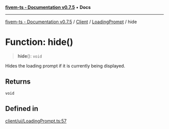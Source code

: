 [**fivem-ts - Documentation v0.7.5**](../../../../../README.md) • **Docs**

***

[fivem-ts - Documentation v0.7.5](../../../../../README.md) / [Client](../../../README.md) / [LoadingPrompt](../README.md) / hide

# Function: hide()

> **hide**(): `void`

Hides the loading prompt if it is currently being displayed.

## Returns

`void`

## Defined in

[client/ui/LoadingPrompt.ts:57](https://github.com/Purpose-Dev/fivem-ts/blob/main/src/client/ui/LoadingPrompt.ts#L57)
